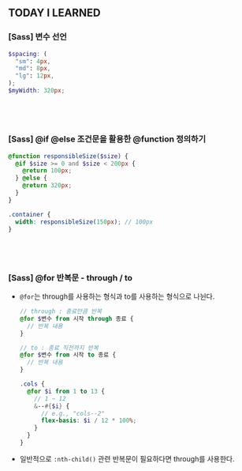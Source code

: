 ## TODAY I LEARNED

### [Sass] 변수 선언

```scss
$spacing: (
  "sm": 4px,
  "md": 8px,
  "lg": 12px,
);
$myWidth: 320px;
```

## <br />

### [Sass] @if @else 조건문을 활용한 @function 정의하기

```scss
@function responsibleSize($size) {
  @if $size >= 0 and $size < 200px {
    @return 100px;
  } @else {
    @return 320px;
  }
}

.container {
  width: responsibleSize(150px); // 100px
}
```

## <br />

### [Sass] @for 반복문 - through / to

- `@for`는 through를 사용하는 형식과 to를 사용하는 형식으로 나뉜다.

  ```scss
  // through : 종료만큼 반복
  @for $변수 from 시작 through 종료 {
    // 반복 내용
  }

  // to : 종료 직전까지 반복
  @for $변수 from 시작 to 종료 {
    // 반복 내용
  }
  ```

  ```scss
  .cols {
    @for $i from 1 to 13 {
      // 1 ~ 12
      &--#{$i} {
        // e.g., "cols--2"
        flex-basis: $i / 12 * 100%;
      }
    }
  }
  ```

- 일반적으로 `:nth-child()` 관련 반복문이 필요하다면 through를 사용한다.
